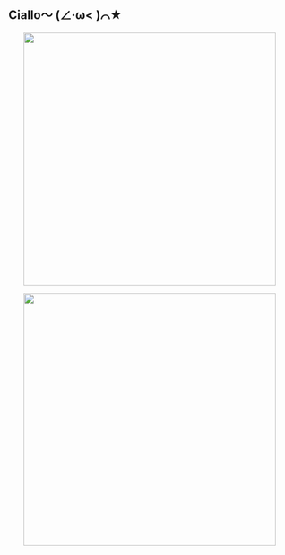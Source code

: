 <p align-items="center">

<h2>Ciallo～ (∠·ω< )⌒★</h2>

</p>

<p align="center">

<img src="https://github-readme-stats.vercel.app/api?username=PolarisSdesu&count_private=true&show_icons=true&theme=dark" width="450"/>

<p align="center">

<img src="https://github-readme-stats.vercel.app/api/top-langs/?username=PolarisSdesu&layout=compact&theme=dark" width="450"/>

</p>